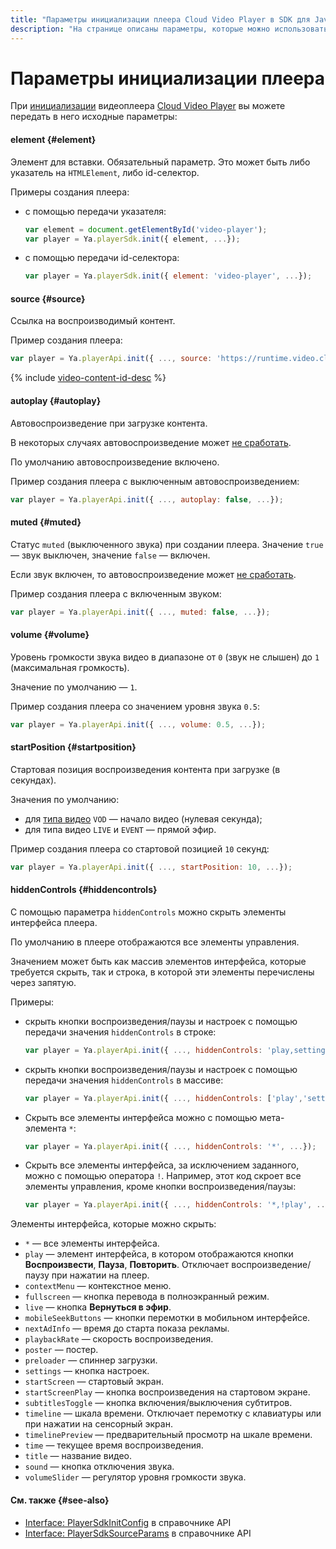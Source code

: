 ```yaml
---
title: "Параметры инициализации плеера Cloud Video Player в SDK для JavaScript"
description: "На странице описаны параметры, которые можно использовать при инициализации видеоплеера Cloud Video Player в SDK для JavaScript."
---
```


# Параметры инициализации плеера

При [инициализации](./index.md#initialize-player) видеоплеера [Cloud Video Player](../../concepts/player.md) вы можете передать в него исходные параметры:

#### element {#element}

Элемент для вставки. Обязательный параметр. Это может быть либо указатель на `HTMLElement`, либо id-селектор.

Примеры создания плеера:

* с помощью передачи указателя:

    ```javascript
    var element = document.getElementById('video-player');
    var player = Ya.playerSdk.init({ element, ...});
    ```
* с помощью передачи id-селектора:

    ```javascript
    var player = Ya.playerSdk.init({ element: 'video-player', ...});
    ```

#### source {#source}

Ссылка на воспроизводимый контент.

Пример создания плеера:

```javascript
var player = Ya.playerApi.init({ ..., source: 'https://runtime.video.cloud.yandex.net/player/...', ...});
```

{% include [video-content-id-desc](../../../_includes/video/video-content-id-desc.md) %}

#### autoplay {#autoplay}

Автовоспроизведение при загрузке контента.

В некоторых случаях автовоспроизведение может [не сработать](https://developer.chrome.com/blog/autoplay/).

По умолчанию автовоспроизведение включено.

Пример создания плеера с выключенным автовоспроизведением:

```javascript
var player = Ya.playerApi.init({ ..., autoplay: false, ...});
```

#### muted {#muted}

Статус `muted` (выключенного звука) при создании плеера. Значение `true` — звук выключен, значение `false` — включен.

Если звук включен, то автовоспроизведение может [не сработать](https://developer.chrome.com/blog/autoplay/).

Пример создания плеера с включенным звуком:

```javascript
var player = Ya.playerApi.init({ ..., muted: false, ...});
```

#### volume {#volume}

Уровень громкости звука видео в диапазоне от `0` (звук не слышен) до `1` (максимальная громкость).

Значение по умолчанию — `1`.

Пример создания плеера со значением уровня звука `0.5`:

```javascript
var player = Ya.playerApi.init({ ..., volume: 0.5, ...});
```

#### startPosition {#startposition}

Стартовая позиция воспроизведения контента при загрузке (в секундах).

Значения по умолчанию:

* для [типа видео](./player-state.md#video-type-desc) `VOD` — начало видео (нулевая секунда);
* для типа видео `LIVE` и `EVENT` — прямой эфир.

Пример создания плеера со стартовой позицией `10` секунд:

```javascript
var player = Ya.playerApi.init({ ..., startPosition: 10, ...});
```

#### hiddenControls {#hiddencontrols}

С помощью параметра `hiddenControls` можно скрыть элементы интерфейса плеера.

По умолчанию в плеере отображаются все элементы управления.

Значением может быть как массив элементов интерфейса, которые требуется скрыть, так и строка, в которой эти элементы перечислены через запятую.

Примеры:

* скрыть кнопки воспроизведения/паузы и настроек c помощью передачи значения `hiddenControls` в строке:

    ```javascript
    var player = Ya.playerApi.init({ ..., hiddenControls: 'play,settings', ...});
    ```

* скрыть кнопки воспроизведения/паузы и настроек c помощью передачи значения `hiddenControls` в массиве:

    ```javascript
    var player = Ya.playerApi.init({ ..., hiddenControls: ['play','settings'], ...});
    ```

* Скрыть все элементы интерфейса можно с помощью мета-элемента `*`:

    ```javascript
    var player = Ya.playerApi.init({ ..., hiddenControls: '*', ...});
    ```

* Скрыть все элементы интерфейса, за исключением заданного, можно с помощью оператора `!`. Например, этот код скроет все элементы управления, кроме кнопки воспроизведения/паузы:

    ```javascript
    var player = Ya.playerApi.init({ ..., hiddenControls: '*,!play', ...});
    ```

Элементы интерфейса, которые можно скрыть:

* `*` — все элементы интерфейса.
* `play` — элемент интерфейса, в котором отображаются кнопки **Воспроизвести**, **Пауза**, **Повторить**. Отключает воспроизведение/паузу при нажатии на плеер.
* `contextMenu` — контекстное меню.
* `fullscreen` — кнопка перевода в полноэкранный режим.
* `live` — кнопка **Вернуться в эфир**.
* `mobileSeekButtons` — кнопки перемотки в мобильном интерфейсе.
* `nextAdInfo` — время до старта показа рекламы.
* `playbackRate` — скорость воспроизведения.
* `poster` — постер.
* `preloader` — спиннер загрузки.
* `settings` — кнопка настроек.
* `startScreen` — стартовый экран.
* `startScreenPlay` — кнопка воспроизведения на стартовом экране.
* `subtitlesToggle` — кнопка включения/выключения субтитров.
* `timeline` — шкала времени. Отключает перемотку с клавиатуры или при нажатии на сенсорный экран.
* `timelinePreview` — предварительный просмотр на шкале времени.
* `time` — текущее время воспроизведения.
* `title` — название видео.
* `sound` — кнопка отключения звука.
* `volumeSlider` — регулятор уровня громкости звука.

#### См. также {#see-also}

* [Interface: PlayerSdkInitConfig](../../api-ref/javascript/interfaces/PlayerSdkInitConfig.md) в справочнике API
* [Interface: PlayerSdkSourceParams](../../api-ref/javascript/interfaces/PlayerSdkSourceParams.md) в справочнике API